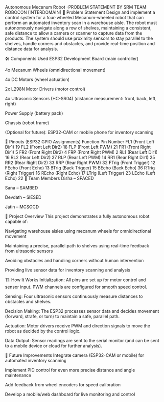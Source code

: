 Autonomous Mecanum Robot -PROBLEM STATEMENT BY SRM TEAM ROBOCON [INTERDOMAIN]
📝 Problem Statement
Design and implement a control system for a four-wheeled Mecanum-wheeled robot that can perform an automated inventory scan in a warehouse aisle. The robot must autonomously navigate along a row of shelves, maintaining a consistent, safe distance to allow a camera or scanner to capture data from the products. The system should use proximity sensors to stay parallel to the shelves, handle corners and obstacles, and provide real-time position and distance data for analysis.

🛠️ Components Used
ESP32 Development Board (main controller)

4x Mecanum Wheels (omnidirectional movement)

4x DC Motors (wheel actuation)

2x L298N Motor Drivers (motor control)

4x Ultrasonic Sensors (HC-SR04) (distance measurement: front, back, left, right)

Power Supply (battery pack)

Chassis (robot frame)

(Optional for future): ESP32-CAM or mobile phone for inventory scanning

📍 Pinouts (ESP32 GPIO Assignments)
Function	Pin Number
FL1 (Front Left Dir1)	19
FL2 (Front Left Dir2)	18
FLP (Front Left PWM)	21
FR1 (Front Right Dir1)	5
FR2 (Front Right Dir2)	4
FRP (Front Right PWM)	2
RL1 (Rear Left Dir1)	16
RL2 (Rear Left Dir2)	27
RLP (Rear Left PWM)	14
RR1 (Rear Right Dir1)	25
RR2 (Rear Right Dir2)	33
RRP (Rear Right PWM)	32
FTrig (Front Trigger)	12
FEcho (Front Echo)	13
BTrig (Back Trigger)	15
BEcho (Back Echo)	36
RTrig (Right Trigger)	16
REcho (Right Echo)	17
LTrig (Left Trigger)	23
LEcho (Left Echo)	22
👥 Team Members
Disha – SPACED

Sana – SAMBED

Devdath – SIESED

Jatin – MCSOCD

🚀 Project Overview
This project demonstrates a fully autonomous robot capable of:

Navigating warehouse aisles using mecanum wheels for omnidirectional movement

Maintaining a precise, parallel path to shelves using real-time feedback from ultrasonic sensors

Avoiding obstacles and handling corners without human intervention

Providing live sensor data for inventory scanning and analysis

🏗️ How It Works
Initialization: All pins are set up for motor control and sensor input. PWM channels are configured for smooth speed control.

Sensing: Four ultrasonic sensors continuously measure distances to obstacles and shelves.

Decision Making: The ESP32 processes sensor data and decides movement (forward, strafe, or turn) to maintain a safe, parallel path.

Actuation: Motor drivers receive PWM and direction signals to move the robot as decided by the control logic.

Data Output: Sensor readings are sent to the serial monitor (and can be sent to a mobile device or cloud for further analysis).

🧩 Future Improvements
Integrate camera (ESP32-CAM or mobile) for automated inventory scanning

Implement PID control for even more precise distance and angle maintenance

Add feedback from wheel encoders for speed calibration

Develop a mobile/web dashboard for live monitoring and control 
